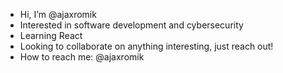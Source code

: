 - Hi, I’m @ajaxromik
- Interested in software development and cybersecurity
- Learning React
- Looking to collaborate on anything interesting, just reach out!
- How to reach me: @ajaxromik

<!---
ajaxromik/ajaxromik is a ✨ special ✨ repository because its `README.md` (this file) appears on your GitHub profile.
You can click the Preview link to take a look at your changes.
--->
